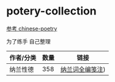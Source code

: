 # potery-collection
[参考 chinese-poetry](https://github.com/chinese-poetry/chinese-poetry)

为了练手 自己整理


| 作者/分类     | 数量   | 链接                               |
| --------      | ------ | ---------------------------------- |
| 纳兰性德       | 358  | [纳兰词全编笺注](https://book.douban.com/subject/30222521/)) |
